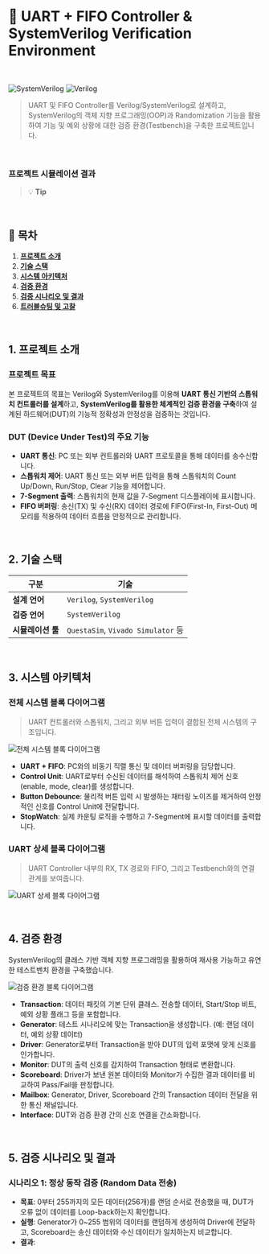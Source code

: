 # 🔬 UART + FIFO Controller & SystemVerilog Verification Environment

<br>

![SystemVerilog](https://img.shields.io/badge/SystemVerilog-1800--2017-134372?style=for-the-badge&logo=ieee&logoColor=white)
![Verilog](https://img.shields.io/badge/VerilogHDL-8E44AD?style=for-the-badge)

> UART 및 FIFO Controller를 Verilog/SystemVerilog로 설계하고, SystemVerilog의 객체 지향 프로그래밍(OOP)과 Randomization 기능을 활용하여 기능 및 예외 상황에 대한 검증 환경(Testbench)을 구축한 프로젝트입니다.

<br>

### 프로젝트 시뮬레이션 결과
> 💡 **Tip**


<br>

## 📜 목차
1. [**프로젝트 소개**](#1-프로젝트-소개)
2. [**기술 스택**](#2-기술-스택)
3. [**시스템 아키텍처**](#3-시스템-아키텍처)
4. [**검증 환경**](#4-검증-환경)
5. [**검증 시나리오 및 결과**](#5-검증-시나리오-및-결과)
6. [**트러블슈팅 및 고찰**](#6-트러블슈팅-및-고찰)

<br>

## 1. 프로젝트 소개

### 프로젝트 목표
본 프로젝트의 목표는 Verilog와 SystemVerilog를 이용해 **UART 통신 기반의 스톱워치 컨트롤러를 설계**하고, **SystemVerilog를 활용한 체계적인 검증 환경을 구축**하여 설계된 하드웨어(DUT)의 기능적 정확성과 안정성을 검증하는 것입니다.

### DUT (Device Under Test)의 주요 기능
- **UART 통신**: PC 또는 외부 컨트롤러와 UART 프로토콜을 통해 데이터를 송수신합니다.
- **스톱워치 제어**: UART 통신 또는 외부 버튼 입력을 통해 스톱워치의 Count Up/Down, Run/Stop, Clear 기능을 제어합니다.
- **7-Segment 출력**: 스톱워치의 현재 값을 7-Segment 디스플레이에 표시합니다.
- **FIFO 버퍼링**: 송신(TX) 및 수신(RX) 데이터 경로에 FIFO(First-In, First-Out) 메모리를 적용하여 데이터 흐름을 안정적으로 관리합니다.

<br>

## 2. 기술 스택

| 구분 | 기술 |
|---|---|
| **설계 언어** | `Verilog`, `SystemVerilog` |
| **검증 언어** | `SystemVerilog` |
| **시뮬레이션 툴** | `QuestaSim`, `Vivado Simulator` 등 |

<br>

## 3. 시스템 아키텍처

### 전체 시스템 블록 다이어그램
> UART 컨트롤러와 스톱워치, 그리고 외부 버튼 입력이 결합된 전체 시스템의 구조입니다.

![전체 시스템 블록 다이어그램](https://i.imgur.com/your-block-diagram-image.png)

- **UART + FIFO**: PC와의 비동기 직렬 통신 및 데이터 버퍼링을 담당합니다.
- **Control Unit**: UART로부터 수신된 데이터를 해석하여 스톱워치 제어 신호(enable, mode, clear)를 생성합니다.
- **Button Debounce**: 물리적 버튼 입력 시 발생하는 채터링 노이즈를 제거하여 안정적인 신호를 Control Unit에 전달합니다.
- **StopWatch**: 실제 카운팅 로직을 수행하고 7-Segment에 표시할 데이터를 출력합니다.

### UART 상세 블록 다이어그램
> UART Controller 내부의 RX, TX 경로와 FIFO, 그리고 Testbench와의 연결 관계를 보여줍니다.

![UART 상세 블록 다이어그램](https://i.imgur.com/your-uart-diagram-image.png)

<br>

## 4. 검증 환경

SystemVerilog의 클래스 기반 객체 지향 프로그래밍을 활용하여 재사용 가능하고 유연한 테스트벤치 환경을 구축했습니다.

![검증 환경 블록 다이어그램](https://i.imgur.com/your-verification-env-image.png)

- **Transaction**: 데이터 패킷의 기본 단위 클래스. 전송할 데이터, Start/Stop 비트, 예외 상황 플래그 등을 포함합니다.
- **Generator**: 테스트 시나리오에 맞는 Transaction을 생성합니다. (예: 랜덤 데이터, 예외 상황 데이터)
- **Driver**: Generator로부터 Transaction을 받아 DUT의 입력 포맷에 맞게 신호를 인가합니다.
- **Monitor**: DUT의 출력 신호를 감지하여 Transaction 형태로 변환합니다.
- **Scoreboard**: Driver가 보낸 원본 데이터와 Monitor가 수집한 결과 데이터를 비교하여 Pass/Fail을 판정합니다.
- **Mailbox**: Generator, Driver, Scoreboard 간의 Transaction 데이터 전달을 위한 통신 채널입니다.
- **Interface**: DUT와 검증 환경 간의 신호 연결을 간소화합니다.

<br>

## 5. 검증 시나리오 및 결과

### 시나리오 1: 정상 동작 검증 (Random Data 전송)
- **목표**: 0부터 255까지의 모든 데이터(256개)를 랜덤 순서로 전송했을 때, DUT가 오류 없이 데이터를 Loop-back하는지 확인합니다.
- **실행**: Generator가 0~255 범위의 데이터를 랜덤하게 생성하여 Driver에 전달하고, Scoreboard는 송신 데이터와 수신 데이터가 일치하는지 비교합니다.
- **결과**:
